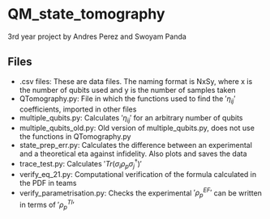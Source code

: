 # QM_state_tomography
3rd year project by Andres Perez and Swoyam Panda

## Files
- .csv files: These are data files. The naming format is NxSy, where x is the number of qubits used and y is the number of samples taken
- QTomography.py: File in which the functions used to find the $'\eta_{ij}'$ coefficients, imported in other files
- multiple_qubits.py: Calculates $'\eta_{ij}'$ for an arbitrary number of qubits
- multiple_qubits_old.py: Old version of multiple_qubits.py, does not use the functions in QTomography.py
- state_prep_err.py: Calculates the difference between an experimental and a theoretical eta against infidelity. Also plots and saves the data
- trace_test.py: Calculates $'Tr(\sigma_{i} \rho_{p} \sigma_{j}^{\dagger})'$
- verify_eq_21.py: Computational verification of the formula calculated in the PDF in teams
- verify_parametrisation.py: Checks the experimental $'\rho_{p}^{EF}'$ can be written in terms of $'\rho_{p}^{TI}'$
